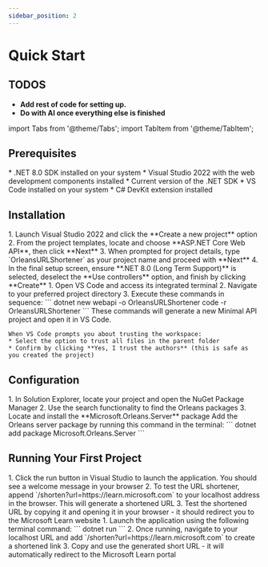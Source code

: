```yaml
---
sidebar_position: 2
---
```


# Quick Start

## TODOS
- **Add rest of code for setting up.**
- **Do with AI once everything else is finished**

import Tabs from '@theme/Tabs';
import TabItem from '@theme/TabItem';

## Prerequisites

<Tabs groupId="ide-choice">
  <TabItem value="visual-studio" label="Visual Studio">
    * .NET 8.0 SDK installed on your system
    * Visual Studio 2022 with the web development components installed
  </TabItem>
  <TabItem value="vscode" label="VS Code">
    * Current version of the .NET SDK
    * VS Code installed on your system
    * C# DevKit extension installed
  </TabItem>
</Tabs>

## Installation

<Tabs groupId="ide-choice">
  <TabItem value="visual-studio" label="Visual Studio">
    1. Launch Visual Studio 2022 and click the **Create a new project** option
    2. From the project templates, locate and choose **ASP.NET Core Web API**, then click **Next**
    3. When prompted for project details, type `OrleansURLShortener` as your project name and proceed with **Next**
    4. In the final setup screen, ensure **.NET 8.0 (Long Term Support)** is selected, deselect the **Use controllers** option, and finish by clicking **Create**
  </TabItem>
  <TabItem value="vscode" label="VS Code">
    1. Open VS Code and access its integrated terminal
    2. Navigate to your preferred project directory
    3. Execute these commands in sequence:
    ```
    dotnet new webapi -o OrleansURLShortener
    code -r OrleansURLShortener
    ```
    These commands will generate a new Minimal API project and open it in VS Code.

    When VS Code prompts you about trusting the workspace:
    * Select the option to trust all files in the parent folder
    * Confirm by clicking **Yes, I trust the authors** (this is safe as you created the project)
  </TabItem>
</Tabs>

## Configuration

<Tabs groupId="ide-choice">
  <TabItem value="visual-studio" label="Visual Studio">
    1. In Solution Explorer, locate your project and open the NuGet Package Manager
    2. Use the search functionality to find the Orleans packages
    3. Locate and install the **Microsoft.Orleans.Server** package
  </TabItem>
  <TabItem value="vscode" label="VS Code">
    Add the Orleans server package by running this command in the terminal:
    ```
    dotnet add package Microsoft.Orleans.Server
    ```
  </TabItem>
</Tabs>

## Running Your First Project

<Tabs groupId="ide-choice">
  <TabItem value="visual-studio" label="Visual Studio">
    1. Click the run button in Visual Studio to launch the application. You should see a welcome message in your browser
    2. To test the URL shortener, append `/shorten?url=https://learn.microsoft.com` to your localhost address in the browser. This will generate a shortened URL
    3. Test the shortened URL by copying it and opening it in your browser - it should redirect you to the Microsoft Learn website
  </TabItem>
  <TabItem value="vscode" label="VS Code">
    1. Launch the application using the following terminal command:
    ```
    dotnet run
    ```
    2. Once running, navigate to your localhost URL and add `/shorten?url=https://learn.microsoft.com` to create a shortened link
    3. Copy and use the generated short URL - it will automatically redirect to the Microsoft Learn portal
  </TabItem>
</Tabs>